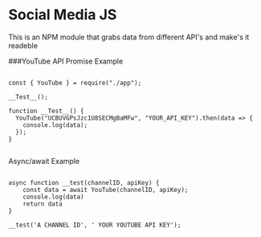 # Social Media JS
This is an NPM module that grabs data from different API's and make's it readeble 

###YouTube API
Promise Example
```

const { YouTube } = require("./app");

__Test__();

function __Test__() {
  YouTube("UCBUVGPsJzc1U8SECMgBaMFw", "YOUR_API_KEY").then(data => {
    console.log(data);
  });
}


```

Async/await Example
```

async function __test(channelID, apiKey) {
    const data = await YouTube(channelID, apiKey);
    console.log(data)
    return data
} 

__test('A CHANNEL ID', ' YOUR YOUTUBE API KEY');


```
